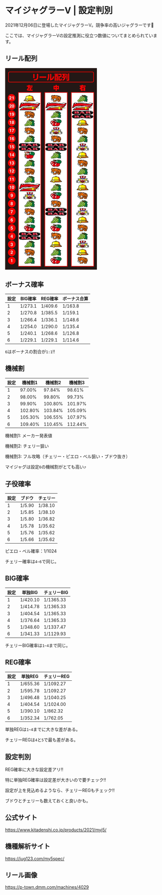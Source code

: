 # マイジャグラーV | 設定判別

2021年12月06日に登場したマイジャグラーV。競争率の高いジャグラーです🤡

ここでは、マイジャグラーVの設定推測に役立つ数値についてまとめられています。

## リール配列

<img src="images/reel.jpg" alt="reel" width="300" />

## ボーナス確率

| 設定 | BIG確率 | REG確率 | ボーナス合算 |
| ---- | ------- | ------- | ------------ |
| 1    | 1/273.1 | 1/409.6 | 1/163.8      |
| 2    | 1/270.8 | 1/385.5 | 1/159.1      |
| 3    | 1/266.4 | 1/336.1 | 1/148.6      |
| 4    | 1/254.0 | 1/290.0 | 1/135.4      |
| 5    | 1/240.1 | 1/268.6 | 1/126.8      |
| 6    | 1/229.1 | 1/229.1 | 1/114.6      |

`6`はボーナスの割合が`1:1`‼️

## 機械割

| 設定 | 機械割1 | 機械割2 | 機械割3 |
| ---- | ------- | ------- | ------- |
| 1    | 97.00%  | 97.84%  | 98.61%  |
| 2    | 98.00%  | 99.80%  | 99.73%  |
| 3    | 99.90%  | 100.80% | 101.97% |
| 4    | 102.80% | 103.84% | 105.09% |
| 5    | 105.30% | 106.55% | 107.97% |
| 6    | 109.40% | 110.45% | 112.44% |

機械割1: メーカー発表値

機械割2: チェリー狙い

機械割3: フル攻略（チェリー・ピエロ・ベル狙い・ブドウ抜き）

マイジャグは設定`6`の機械割がとても高い⤴️

## 子役確率

| 設定 | ブドウ | チェリー |
| ---- | ------ | -------- |
| 1    | 1/5.90 | 1/38.10  |
| 2    | 1/5.85 | 1/38.10  |
| 3    | 1/5.80 | 1/36.82  |
| 4    | 1/5.78 | 1/35.62  |
| 5    | 1/5.76 | 1/35.62  |
| 6    | 1/5.66 | 1/35.62  |

ピエロ・ベル確率：1/1024

チェリー確率は`4~6`で同じ。

## BIG確率

| 設定 | 単独BIG  | チェリーBIG |
| ---- | -------- | ----------- |
| 1    | 1/420.10 | 1/1365.33   |
| 2    | 1/414.78 | 1/1365.33   |
| 3    | 1/404.54 | 1/1365.33   |
| 4    | 1/376.64 | 1/1365.33   |
| 5    | 1/348.60 | 1/1337.47   |
| 6    | 1/341.33 | 1/1129.93   |

チェリーBIG確率は`1~4`まで同じ。

## REG確率

| 設定 | 単独REG  | チェリーREG |
| ---- | -------- | ----------- |
| 1    | 1/655.36 | 1/1092.27   |
| 2    | 1/595.78 | 1/1092.27   |
| 3    | 1/496.48 | 1/1040.25   |
| 4    | 1/404.54 | 1/1024.00   |
| 5    | 1/390.10 | 1/862.32    |
| 6    | 1/352.34 | 1/762.05    |

単独REGは`1~4`までに大きな差がある。

チェリーREGは`4`と`5`で最も差がある。

## 設定判別

REG確率に大きな設定差アリ‼️

特に単独REG確率は設定差が大きいので要チェック‼️

設定が上を見込めるようなら、チェリーREGもチェック‼️

ブドウとチェリーも数えておくと良いかも。

## 公式サイト

https://www.kitadenshi.co.jp/products/2021/myj5/

## 機種解析サイト

https://jug123.com/my5spec/

## リール画像

https://p-town.dmm.com/machines/4029
